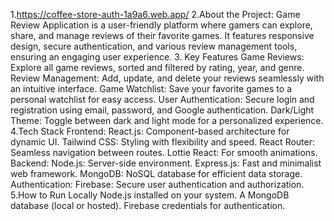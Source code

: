 1.https://coffee-store-auth-1a9a6.web.app/
2.About the Project:
Game Review Application is a user-friendly platform where gamers can explore, share, and manage reviews of their favorite games. It features responsive design, secure authentication, and various review management tools, ensuring an engaging user experience.
3. Key Features
Game Reviews: Explore all game reviews, sorted and filtered by rating, year, and genre.
Review Management: Add, update, and delete your reviews seamlessly with an intuitive interface.
Game Watchlist: Save your favorite games to a personal watchlist for easy access.
User Authentication: Secure login and registration using email, password, and Google authentication.
Dark/Light Theme: Toggle between dark and light mode for a personalized experience.
4.Tech Stack
Frontend:
React.js: Component-based architecture for dynamic UI.
Tailwind CSS: Styling with flexibility and speed.
React Router: Seamless navigation between routes.
Lottie React: For smooth animations.
Backend:
Node.js: Server-side environment.
Express.js: Fast and minimalist web framework.
MongoDB: NoSQL database for efficient data storage.
Authentication:
Firebase: Secure user authentication and authorization.
5.How to Run Locally
Node.js installed on your system.
A MongoDB database (local or hosted).
Firebase credentials for authentication.
